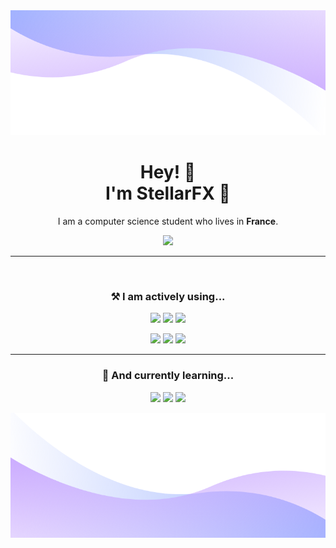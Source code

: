 <img style="height:12.5rem; width:100%" src="./images/top2.png">

<h1 align='center'>Hey! 👋 <br/>I'm StellarFX 🌌</h1>
<p align='center'>I am a computer science student who lives in <b>France</b>.</p>
<p align='center'>
    <a href='https://discord.com/users/108912248113664000'><img src="https://img.shields.io/badge/StellarFX%230426-5865F2?style=for-the-badge&logo=discord&logoColor=white"/></a>
</p>

<hr>
<br/>

<h3 align='center'>⚒️ I am actively using...</h3>

<p align='center'>
    <img src="https://img.shields.io/badge/TypeScript-3178C6?style=for-the-badge&logo=typescript&logoColor=white"/>
    <img src="https://img.shields.io/badge/JavaScript-F7DF1E?style=for-the-badge&logo=javascript&logoColor=black"/>
    <img src="https://img.shields.io/badge/Kotlin-7F52FF?style=for-the-badge&logo=kotlin&logoColor=black"/>
</p>
<p align='center'>
    <img src="https://img.shields.io/badge/React-61DAFB?style=for-the-badge&logo=react&logoColor=black"/>
    <img src="https://img.shields.io/badge/Svelte-FF3E00?style=for-the-badge&logo=svelte&logoColor=white"/>
    <img src="https://img.shields.io/badge/Tailwind%20CSS-06B6D4?style=for-the-badge&logo=TailwindCSS&logoColor=white"/>
</p>


<hr>

<h3 align='center'>🧠 And currently learning...</h3>
<p align='center'>
    <img src="https://img.shields.io/badge/Neo4J-4581C3?style=for-the-badge&logo=neo4j&logoColor=white"/>
    <img src="https://img.shields.io/badge/Rust-000000?style=for-the-badge&logo=rust&logoColor=white"/>
    <img src="https://img.shields.io/badge/Go-00ADD8?style=for-the-badge&logo=go&logoColor=white"/>
</p>

<img style="height:12.5rem; width:100%" src="./images/bot2.png">
